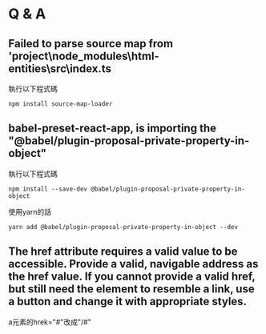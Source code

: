 # Q & A

## Failed to parse source map from 'project\node_modules\html-entities\src\index.ts

<p>執行以下程式碼</p>

    npm install source-map-loader

## babel-preset-react-app, is importing the "@babel/plugin-proposal-private-property-in-object"

<p>執行以下程式碼</p>

    npm install --save-dev @babel/plugin-proposal-private-property-in-object

<p>使用yarn的話</p>

    yarn add @babel/plugin-proposal-private-property-in-object --dev

## The href attribute requires a valid value to be accessible. Provide a valid, navigable address as the href value. If you cannot provide a valid href, but still need the element to resemble a link, use a button and change it with appropriate styles.

<p>a元素的hrek="#"改成"/#"</p>
